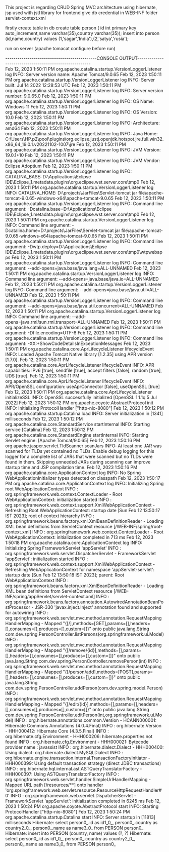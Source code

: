 This project is regarding CRUD Spring MVC architecture using hibernate, jsp used with jstl library for frontend
give db credential in WEB-INF folder servlet-context.xml

firstly create table in db
 create table person ( id int primary key auto_increment,name varchar(35),country varchar(35));
  insert into person (id,name,country) values (1,'sagar','India'),(2,'satya','rusia');
  
  run on server (apache tomacat configure before run)

  
  
  
---------------------------------------------CONSOLE OUTPUT-------------------------------------------------------  
Feb 12, 2023 1:50:11 PM org.apache.catalina.startup.VersionLoggerListener log
INFO: Server version name:   Apache Tomcat/9.0.65
Feb 12, 2023 1:50:11 PM org.apache.catalina.startup.VersionLoggerListener log
INFO: Server built:          Jul 14 2022 12:28:53 UTC
Feb 12, 2023 1:50:11 PM org.apache.catalina.startup.VersionLoggerListener log
INFO: Server version number: 9.0.65.0
Feb 12, 2023 1:50:11 PM org.apache.catalina.startup.VersionLoggerListener log
INFO: OS Name:               Windows 11
Feb 12, 2023 1:50:11 PM org.apache.catalina.startup.VersionLoggerListener log
INFO: OS Version:            10.0
Feb 12, 2023 1:50:11 PM org.apache.catalina.startup.VersionLoggerListener log
INFO: Architecture:          amd64
Feb 12, 2023 1:50:11 PM org.apache.catalina.startup.VersionLoggerListener log
INFO: Java Home:             C:\Users\HP\.p2\pool\plugins\org.eclipse.justj.openjdk.hotspot.jre.full.win32.x86_64_19.0.1.v20221102-1007\jre
Feb 12, 2023 1:50:11 PM org.apache.catalina.startup.VersionLoggerListener log
INFO: JVM Version:           19.0.1+10
Feb 12, 2023 1:50:11 PM org.apache.catalina.startup.VersionLoggerListener log
INFO: JVM Vendor:            Eclipse Adoptium
Feb 12, 2023 1:50:11 PM org.apache.catalina.startup.VersionLoggerListener log
INFO: CATALINA_BASE:         D:\Applications\Eclipse IDE\Eclipse_1\.metadata\.plugins\org.eclipse.wst.server.core\tmp0
Feb 12, 2023 1:50:11 PM org.apache.catalina.startup.VersionLoggerListener log
INFO: CATALINA_HOME:         D:\projects\JarFiles\Servlet-tomcat jar file\apache-tomcat-9.0.65-windows-x64\apache-tomcat-9.0.65
Feb 12, 2023 1:50:11 PM org.apache.catalina.startup.VersionLoggerListener log
INFO: Command line argument: -Dcatalina.base=D:\Applications\Eclipse IDE\Eclipse_1\.metadata\.plugins\org.eclipse.wst.server.core\tmp0
Feb 12, 2023 1:50:11 PM org.apache.catalina.startup.VersionLoggerListener log
INFO: Command line argument: -Dcatalina.home=D:\projects\JarFiles\Servlet-tomcat jar file\apache-tomcat-9.0.65-windows-x64\apache-tomcat-9.0.65
Feb 12, 2023 1:50:11 PM org.apache.catalina.startup.VersionLoggerListener log
INFO: Command line argument: -Dwtp.deploy=D:\Applications\Eclipse IDE\Eclipse_1\.metadata\.plugins\org.eclipse.wst.server.core\tmp0\wtpwebapps
Feb 12, 2023 1:50:11 PM org.apache.catalina.startup.VersionLoggerListener log
INFO: Command line argument: --add-opens=java.base/java.lang=ALL-UNNAMED
Feb 12, 2023 1:50:11 PM org.apache.catalina.startup.VersionLoggerListener log
INFO: Command line argument: --add-opens=java.base/java.io=ALL-UNNAMED
Feb 12, 2023 1:50:11 PM org.apache.catalina.startup.VersionLoggerListener log
INFO: Command line argument: --add-opens=java.base/java.util=ALL-UNNAMED
Feb 12, 2023 1:50:11 PM org.apache.catalina.startup.VersionLoggerListener log
INFO: Command line argument: --add-opens=java.base/java.util.concurrent=ALL-UNNAMED
Feb 12, 2023 1:50:11 PM org.apache.catalina.startup.VersionLoggerListener log
INFO: Command line argument: --add-opens=java.rmi/sun.rmi.transport=ALL-UNNAMED
Feb 12, 2023 1:50:11 PM org.apache.catalina.startup.VersionLoggerListener log
INFO: Command line argument: -Dfile.encoding=UTF-8
Feb 12, 2023 1:50:11 PM org.apache.catalina.startup.VersionLoggerListener log
INFO: Command line argument: -XX:+ShowCodeDetailsInExceptionMessages
Feb 12, 2023 1:50:11 PM org.apache.catalina.core.AprLifecycleListener lifecycleEvent
INFO: Loaded Apache Tomcat Native library [1.2.35] using APR version [1.7.0].
Feb 12, 2023 1:50:11 PM org.apache.catalina.core.AprLifecycleListener lifecycleEvent
INFO: APR capabilities: IPv6 [true], sendfile [true], accept filters [false], random [true], UDS [true].
Feb 12, 2023 1:50:11 PM org.apache.catalina.core.AprLifecycleListener lifecycleEvent
INFO: APR/OpenSSL configuration: useAprConnector [false], useOpenSSL [true]
Feb 12, 2023 1:50:11 PM org.apache.catalina.core.AprLifecycleListener initializeSSL
INFO: OpenSSL successfully initialized [OpenSSL 1.1.1q  5 Jul 2022]
Feb 12, 2023 1:50:12 PM org.apache.coyote.AbstractProtocol init
INFO: Initializing ProtocolHandler ["http-nio-8080"]
Feb 12, 2023 1:50:12 PM org.apache.catalina.startup.Catalina load
INFO: Server initialization in [1341] milliseconds
Feb 12, 2023 1:50:12 PM org.apache.catalina.core.StandardService startInternal
INFO: Starting service [Catalina]
Feb 12, 2023 1:50:12 PM org.apache.catalina.core.StandardEngine startInternal
INFO: Starting Servlet engine: [Apache Tomcat/9.0.65]
Feb 12, 2023 1:50:16 PM org.apache.jasper.servlet.TldScanner scanJars
INFO: At least one JAR was scanned for TLDs yet contained no TLDs. Enable debug logging for this logger for a complete list of JARs that were scanned but no TLDs were found in them. Skipping unneeded JARs during scanning can improve startup time and JSP compilation time.
Feb 12, 2023 1:50:16 PM org.apache.catalina.core.ApplicationContext log
INFO: No Spring WebApplicationInitializer types detected on classpath
Feb 12, 2023 1:50:17 PM org.apache.catalina.core.ApplicationContext log
INFO: Initializing Spring root WebApplicationContext
INFO : org.springframework.web.context.ContextLoader - Root WebApplicationContext: initialization started
INFO : org.springframework.web.context.support.XmlWebApplicationContext - Refreshing Root WebApplicationContext: startup date [Sun Feb 12 13:50:17 IST 2023]; root of context hierarchy
INFO : org.springframework.beans.factory.xml.XmlBeanDefinitionReader - Loading XML bean definitions from ServletContext resource [/WEB-INF/spring/root-context.xml]
INFO : org.springframework.web.context.ContextLoader - Root WebApplicationContext: initialization completed in 713 ms
Feb 12, 2023 1:50:18 PM org.apache.catalina.core.ApplicationContext log
INFO: Initializing Spring FrameworkServlet 'appServlet'
INFO : org.springframework.web.servlet.DispatcherServlet - FrameworkServlet 'appServlet': initialization started
INFO : org.springframework.web.context.support.XmlWebApplicationContext - Refreshing WebApplicationContext for namespace 'appServlet-servlet': startup date [Sun Feb 12 13:50:18 IST 2023]; parent: Root WebApplicationContext
INFO : org.springframework.beans.factory.xml.XmlBeanDefinitionReader - Loading XML bean definitions from ServletContext resource [/WEB-INF/spring/appServlet/servlet-context.xml]
INFO : org.springframework.beans.factory.annotation.AutowiredAnnotationBeanPostProcessor - JSR-330 'javax.inject.Inject' annotation found and supported for autowiring
INFO : org.springframework.web.servlet.mvc.method.annotation.RequestMappingHandlerMapping - Mapped "{[/],methods=[GET],params=[],headers=[],consumes=[],produces=[],custom=[]}" onto public java.lang.String com.dev.spring.PersonController.listPersons(org.springframework.ui.Model)
INFO : org.springframework.web.servlet.mvc.method.annotation.RequestMappingHandlerMapping - Mapped "{[/remove/{id}],methods=[],params=[],headers=[],consumes=[],produces=[],custom=[]}" onto public java.lang.String com.dev.spring.PersonController.removePerson(int)
INFO : org.springframework.web.servlet.mvc.method.annotation.RequestMappingHandlerMapping - Mapped "{[/person/add],methods=[POST],params=[],headers=[],consumes=[],produces=[],custom=[]}" onto public java.lang.String com.dev.spring.PersonController.addPerson(com.dev.spring.model.Person)
INFO : org.springframework.web.servlet.mvc.method.annotation.RequestMappingHandlerMapping - Mapped "{[/edit/{id}],methods=[],params=[],headers=[],consumes=[],produces=[],custom=[]}" onto public java.lang.String com.dev.spring.PersonController.editPerson(int,org.springframework.ui.Model)
INFO : org.hibernate.annotations.common.Version - HCANN000001: Hibernate Commons Annotations {4.0.4.Final}
INFO : org.hibernate.Version - HHH000412: Hibernate Core {4.3.5.Final}
INFO : org.hibernate.cfg.Environment - HHH000206: hibernate.properties not found
INFO : org.hibernate.cfg.Environment - HHH000021: Bytecode provider name : javassist
INFO : org.hibernate.dialect.Dialect - HHH000400: Using dialect: org.hibernate.dialect.MySQLDialect
INFO : org.hibernate.engine.transaction.internal.TransactionFactoryInitiator - HHH000399: Using default transaction strategy (direct JDBC transactions)
INFO : org.hibernate.hql.internal.ast.ASTQueryTranslatorFactory - HHH000397: Using ASTQueryTranslatorFactory
INFO : org.springframework.web.servlet.handler.SimpleUrlHandlerMapping - Mapped URL path [/resources/**] onto handler 'org.springframework.web.servlet.resource.ResourceHttpRequestHandler#0'
INFO : org.springframework.web.servlet.DispatcherServlet - FrameworkServlet 'appServlet': initialization completed in 6245 ms
Feb 12, 2023 1:50:24 PM org.apache.coyote.AbstractProtocol start
INFO: Starting ProtocolHandler ["http-nio-8080"]
Feb 12, 2023 1:50:24 PM org.apache.catalina.startup.Catalina start
INFO: Server startup in [11813] milliseconds
Hibernate: select person0_.id as id1_0_, person0_.country as country2_0_, person0_.name as name3_0_ from PERSON person0_
Hibernate: insert into PERSON (country, name) values (?, ?)
Hibernate: select person0_.id as id1_0_, person0_.country as country2_0_, person0_.name as name3_0_ from PERSON person0_
 